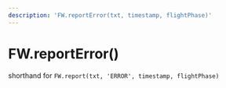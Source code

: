 ```yaml
---
description: 'FW.reportError(txt, timestamp, flightPhase)'
---
```


# FW.reportError\(\)

shorthand for `FW.report(txt, 'ERROR', timestamp, flightPhase)`



